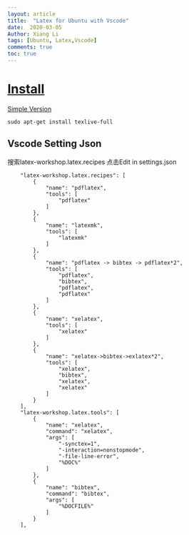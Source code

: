 ```yaml
---
layout: article
title:  "Latex for Ubuntu with Vscode"
date:  2020-03-05
Author: Xiang Li
tags: [Ubuntu, Latex,Vscode]
comments: true
toc: true
---
```


# [Install](https://blog.csdn.net/wuguangbin1230/article/details/78017013) 

[Simple Version](https://zhuanlan.zhihu.com/p/65931654)

```
sudo apt-get install texlive-full
```
<!--more-->
## Vscode Setting Json
搜索latex-workshop.latex.recipes
点击Edit in settings.json
```
    "latex-workshop.latex.recipes": [
        {
            "name": "pdflatex",
            "tools": [
                "pdflatex"
            ]
        },
        {
            "name": "latexmk",
            "tools": [
                "latexmk"
            ]
        },
        {
            "name": "pdflatex -> bibtex -> pdflatex*2",
            "tools": [
                "pdflatex",
                "bibtex",
                "pdflatex",
                "pdflatex"
            ]
        },
        {
            "name": "xelatex",
            "tools": [
                "xelatex"
            ]
        },
        {
            "name": "xelatex->bibtex->exlatex*2",
            "tools": [
                "xelatex",
                "bibtex",
                "xelatex",
                "xelatex"
            ]
        }
    ],
    "latex-workshop.latex.tools": [
        {
            "name": "xelatex",
            "command": "xelatex",
            "args": [
                "-synctex=1",
                "-interaction=nonstopmode",
                "-file-line-error",
                "%DOC%"
            ]
        },
        {
            "name": "bibtex",
            "command": "bibtex",
            "args": [
                "%DOCFILE%"
            ]
        }
    ],
```
